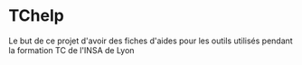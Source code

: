 # TChelp

Le but de ce projet d'avoir des fiches d'aides pour les outils utilisés pendant la formation TC de l'INSA de Lyon
